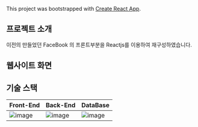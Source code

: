 This project was bootstrapped with [Create React App](https://github.com/facebook/create-react-app).

## 프로젝트 소개

이전의 만들었던 FaceBook 의 프론트부분을 Reactjs를 이용하여 재구성하였습니다.

## 웹사이트 화면

## 기술 스택

| Front-End                                                                                                      | Back-End                                                                                                       | DataBase                                                                                                       |
| -------------------------------------------------------------------------------------------------------------- | -------------------------------------------------------------------------------------------------------------- | -------------------------------------------------------------------------------------------------------------- |
| ![image](https://user-images.githubusercontent.com/54930248/90600676-f3d02200-e231-11ea-87bf-0dd7fa2864f2.png) | ![image](https://user-images.githubusercontent.com/54930248/86572542-0bb75380-bfae-11ea-880a-74f533120121.png) | ![image](https://user-images.githubusercontent.com/54930248/86572771-5c2eb100-bfae-11ea-8f8f-6a76aad90d85.png) |

